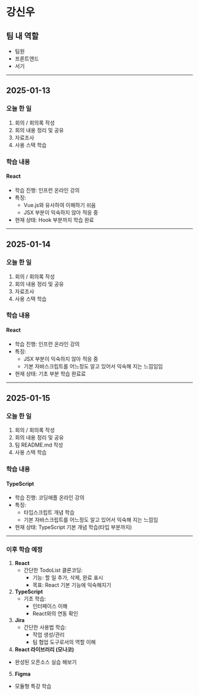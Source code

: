 # 강신우

## 팀 내 역할
- 팀원
- 프론트엔드
- 서기

---

## 2025-01-13

### 오늘 한 일
1. 회의 / 회의록 작성
2. 회의 내용 정리 및 공유
3. 자료조사
4. 사용 스택 학습

### 학습 내용
#### React
- 학습 진행: 인프런 온라인 강의
- 특징:
  - Vue.js와 유사하여 이해하기 쉬움
  - JSX 부분이 익숙하지 않아 적응 중
- 현재 상태: Hook 부분까지 학습 완료

---

## 2025-01-14

### 오늘 한 일
1. 회의 / 회의록 작성
2. 회의 내용 정리 및 공유
3. 자료조사
4. 사용 스택 학습

### 학습 내용
#### React
- 학습 진행: 인프런 온라인 강의
- 특징:
  - JSX 부분이 익숙하지 않아 적응 중
  - 기본 자바스크립트를 어느정도 알고 있어서 익숙해 지는 느낌임임
- 현재 상태: 기초 부분 학습 완료료

---

## 2025-01-15

### 오늘 한 일
1. 회의 / 회의록 작성
2. 회의 내용 정리 및 공유
3. 팀 README.md 작성
4. 사용 스택 학습

### 학습 내용
#### TypeScript
- 학습 진행: 코딩애플 온라인 강의
- 특징:
  - 타입스크립트 개념 학습
  - 기본 자바스크립트를 어느정도 알고 있어서 익숙해 지는 느낌임
- 현재 상태: TypeScript 기본 개념 학습(타입 부분까지)

---

### 이후 학습 예정
1. **React**
   - 간단한 TodoList 클론코딩:
     - 기능: 할 일 추가, 삭제, 완료 표시
     - 목표: React 기본 기능에 익숙해지기
2. **TypeScript**
   - 기초 학습:
     - 인터페이스 이해
     - React와의 연동 확인
3. **Jira**
   - 간단한 사용법 학습:
     - 작업 생성/관리
     - 팀 협업 도구로서의 역할 이해
4. **React 라이브러리 (모나코)**
  - 완성된 오픈소스 실습 해보기
5. **Figma**
  - 모듈형 특강 학습
